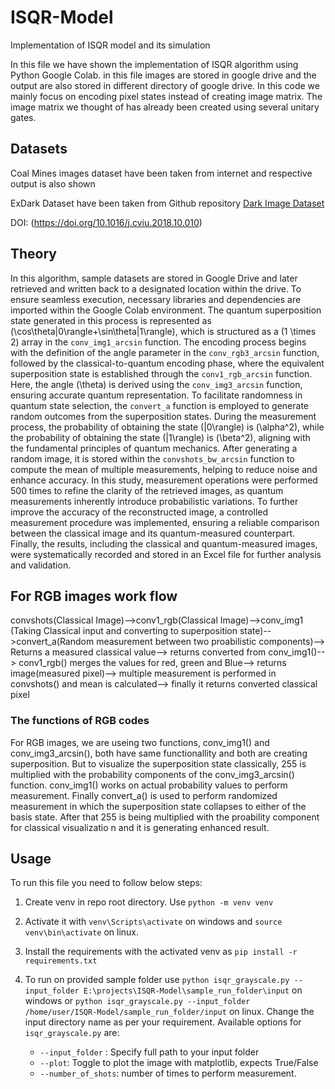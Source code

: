 # ISQR-Model
Implementation of ISQR model and its simulation

In this file we have shown the implementation of ISQR algorithm using Python Google Colab. in this file images are stored in google drive and the output are also stored in different directory of google drive. In this code we mainly focus on encoding pixel states instead of creating image matrix. The image matrix we thought of has already been created using several unitary gates. 


## Datasets

Coal Mines images dataset have been taken from internet and respective output is also shown 

ExDark Dataset have been taken from Github repository [Dark Image Dataset](https://github.com/cs-chan/Exclusively-Dark-Image-Dataset)

DOI: (https://doi.org/10.1016/j.cviu.2018.10.010)


## Theory

In this algorithm, sample datasets are stored in Google Drive and later retrieved and written back to a designated location within the drive. To ensure seamless execution, necessary libraries and dependencies are imported within the Google Colab environment. The quantum superposition state generated in this process is represented as \(\cos\theta|0\rangle+\sin\theta|1\rangle\), which is structured as a \(1 \times 2\) array in the `conv_img1_arcsin` function. The encoding process begins with the definition of the angle parameter in the `conv_rgb3_arcsin` function, followed by the classical-to-quantum encoding phase, where the equivalent superposition state is established through the `conv1_rgb_arcsin` function. Here, the angle \(\theta\) is derived using the `conv_img3_arcsin` function, ensuring accurate quantum representation. To facilitate randomness in quantum state selection, the `convert_a` function is employed to generate random outcomes from the superposition states. During the measurement process, the probability of obtaining the state \(|0\rangle\) is \(\alpha^2\), while the probability of obtaining the state \(|1\rangle\) is \(\beta^2\), aligning with the fundamental principles of quantum mechanics. After generating a random image, it is stored within the `convshots_bw_arcsin` function to compute the mean of multiple measurements, helping to reduce noise and enhance accuracy. In this study, measurement operations were performed 500 times to refine the clarity of the retrieved images, as quantum measurements inherently introduce probabilistic variations. To further improve the accuracy of the reconstructed image, a controlled measurement procedure was implemented, ensuring a reliable comparison between the classical image and its quantum-measured counterpart. Finally, the results, including the classical and quantum-measured images, were systematically recorded and stored in an Excel file for further analysis and validation.


## For RGB images work flow

convshots(Classical Image)-->conv1_rgb(Classical Image)-->conv_img1 (Taking Classical input and converting to superposition state)-->convert_a(Random measurement between two proabilistic components)--> Returns a measured classical value--> returns converted from conv_img1()--> conv1_rgb() merges the values for red, green and Blue--> returns image(measured pixel)--> multiple measurement is performed in convshots() and mean is calculated--> finally it returns converted classical pixel

### The functions of RGB codes
For RGB images, we are useing two functions, conv_img1() and conv_img3_arcsin(), both have same functionallity and both are creating superposition. But to visualize the superposition state classically, 255 is multiplied with the probability components of the conv_img3_arcsin() function. conv_img1() works on actual probability values to perform measurement. Finally convert_a() is used to perform randomized measurement in which the superposition state collapses to either of the basis state. After that 255 is being multiplied with the proability component for classical visualizatio n and it is generating enhanced result.

## Usage

To run this file you need to follow below steps:

1. Create venv in repo root directory. Use `python -m venv venv`
2. Activate it with `venv\Scripts\activate` on windows and `source venv\bin\activate` on linux.
3. Install the requirements with the activated venv as `pip install -r requirements.txt`
4. To run on provided sample folder use `python isqr_grayscale.py --input_folder E:\projects\ISQR-Model\sample_run_folder\input` on windows or `python isqr_grayscale.py --input_folder /home/user/ISQR-Model/sample_run_folder/input` on linux. Change the input directory name as per your requirement. Available options for `isqr_grayscale.py` are:

    - `--input_folder` : Specify full path to your input folder
    - `--plot`: Toggle to plot the image with matplotlib, expects True/False
    - `--number_of_shots`: number of times to perform measurement.




